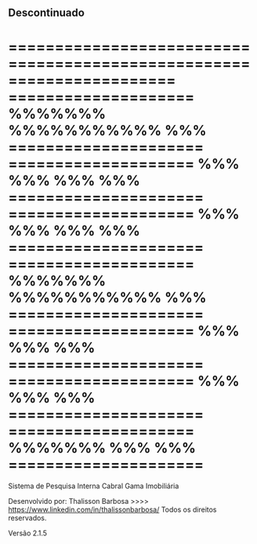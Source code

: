 ## Descontinuado

======================================================================
==================== %%%%%%%   %%%%%%%%%%%   %%% ===================== 
==================== %%%       %%%     %%%   %%% =====================
==================== %%%       %%%     %%%   %%% =====================
==================== %%%%%%%   %%%%%%%%%%%   %%% =====================
====================     %%%   %%%           %%% =====================
====================     %%%   %%%           %%% =====================
==================== %%%%%%%   %%%           %%% =====================
======================================================================

Sistema de Pesquisa Interna Cabral Gama Imobiliária

Desenvolvido por: Thalisson Barbosa >>>> https://www.linkedin.com/in/thalissonbarbosa/
Todos os direitos reservados.

Versão 2.1.5

